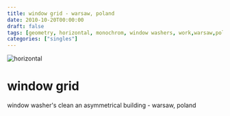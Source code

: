 ```yaml
---
title: window grid - warsaw, poland
date: 2010-10-20T00:00:00
draft: false
tags: [geometry, horizontal, monochrom, window washers, work,warsaw,poland]
categories: ["singles"]
---
```

![horizontal](/p/sbr-20101020-13220101012.jpg)
<!--more-->
# window grid
window washer's clean an asymmetrical building - warsaw, poland
